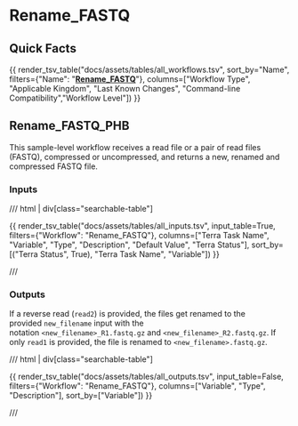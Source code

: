 # Rename_FASTQ

## Quick Facts

{{ render_tsv_table("docs/assets/tables/all_workflows.tsv", sort_by="Name", filters={"Name": "[**Rename_FASTQ**](../workflows/standalone/rename_fastq.md)"}, columns=["Workflow Type", "Applicable Kingdom", "Last Known Changes", "Command-line Compatibility","Workflow Level"]) }}

## Rename_FASTQ_PHB

This sample-level workflow receives a read file or a pair of read files (FASTQ), compressed or uncompressed, and returns a new, renamed and compressed FASTQ file.

### Inputs

/// html | div[class="searchable-table"]

{{ render_tsv_table("docs/assets/tables/all_inputs.tsv", input_table=True, filters={"Workflow": "Rename_FASTQ"}, columns=["Terra Task Name", "Variable", "Type", "Description", "Default Value", "Terra Status"], sort_by=[("Terra Status", True), "Terra Task Name", "Variable"]) }}

///

### Outputs

If a reverse read (`read2`) is provided, the files get renamed to the provided `new_filename` input with the notation `<new_filename>_R1.fastq.gz` and `<new_filename>_R2.fastq.gz`. If only `read1` is provided, the file is renamed to `<new_filename>.fastq.gz`.

/// html | div[class="searchable-table"]

{{ render_tsv_table("docs/assets/tables/all_outputs.tsv", input_table=False, filters={"Workflow": "Rename_FASTQ"}, columns=["Variable", "Type", "Description"], sort_by=["Variable"]) }}

///
